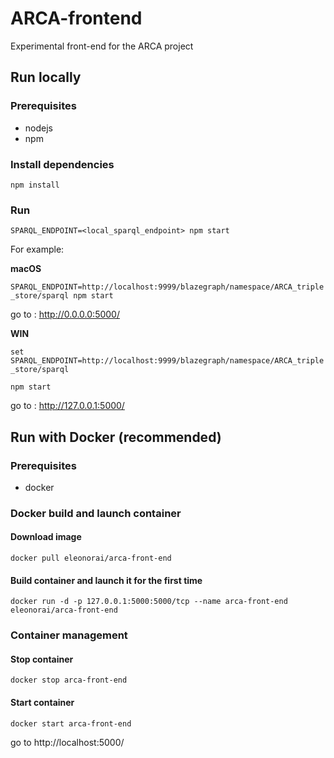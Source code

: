 # ARCA-frontend

Experimental front-end for the ARCA project



## Run locally



### Prerequisites
- nodejs
- npm

### Install dependencies
`npm install`

### Run
`SPARQL_ENDPOINT=<local_sparql_endpoint> npm start`

For example:

**macOS**

`SPARQL_ENDPOINT=http://localhost:9999/blazegraph/namespace/ARCA_triple_store/sparql npm start`

go to : http://0.0.0.0:5000/

**WIN**

`set SPARQL_ENDPOINT=http://localhost:9999/blazegraph/namespace/ARCA_triple_store/sparql`

`npm start`

go to : http://127.0.0.1:5000/



## Run with Docker (recommended)



### Prerequisites
- docker


### Docker build and launch container


#### Download image

`docker pull eleonorai/arca-front-end`

#### Build container and launch it for the first time

`docker run -d -p 127.0.0.1:5000:5000/tcp --name arca-front-end eleonorai/arca-front-end`


### Container management


#### Stop container

`docker stop arca-front-end`

#### Start container

`docker start arca-front-end`

go to http://localhost:5000/
